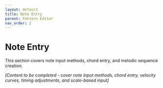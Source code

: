```yaml
---
layout: default
title: Note Entry
parent: Pattern Editor
nav_order: 2
---
```


# Note Entry

This section covers note input methods, chord entry, and melodic sequence creation.

*[Content to be completed - cover note input methods, chord entry, velocity curves, timing adjustments, and scale-based input]*

